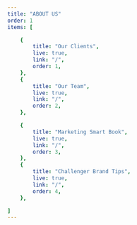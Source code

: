 ```yaml
---
title: "ABOUT US"
order: 1
items: [

    {
        title: "Our Clients",
        live: true,
        link: "/",
        order: 1,
    },
    {
        title: "Our Team",
        live: true,
        link: "/",
        order: 2,
    },

    {
        title: "Marketing Smart Book",
        live: true,
        link: "/",
        order: 3,
    },
    {
        title: "Challenger Brand Tips",
        live: true,
        link: "/",
        order: 4,
    },

]
---
```

